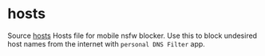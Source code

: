 # hosts
Source [hosts](https://github.com/StevenBlack/hosts)
Hosts file for mobile nsfw blocker.
Use this to block undesired host names from the internet with `personal DNS Filter` app.
